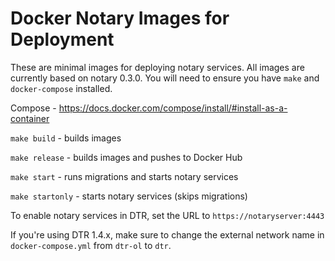Docker Notary Images for Deployment
===================================

These are minimal images for deploying notary services.  All images are currently based on notary 0.3.0.  You will need to ensure you have `make` and `docker-compose` installed.

Compose - https://docs.docker.com/compose/install/#install-as-a-container

`make build` - builds images

`make release` - builds images and pushes to Docker Hub

`make start` - runs migrations and starts notary services

`make startonly` - starts notary services (skips migrations)

To enable notary services in DTR, set the URL to `https://notaryserver:4443`

If you're using DTR 1.4.x, make sure to change the external network name in `docker-compose.yml` from `dtr-ol` to `dtr`.

